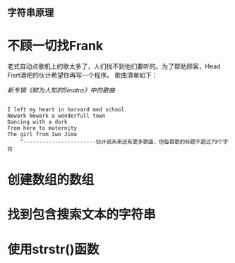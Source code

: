 ## 字符串原理


# 不顾一切找Frank

老式自动点歌机上的歌太多了，人们找不到他们要听的。为了帮助顾客，Head Fisrt酒吧的伙计希望你再写一个程序。
歌曲清单如下：

*新专辑《鲜为人知的Sinatra》中的歌曲*
```

I left my heart in harvard med school.
Newark Newark a wonderfull town
Dancing with a dork
From here to maternity
The girl from Iwo Jima
    ^-----------------------伙计说未来还有更多歌曲，但每首歌的标题不超过79个字符
```
    

# 创建数组的数组

# 找到包含搜索文本的字符串

# 使用strstr()函数
